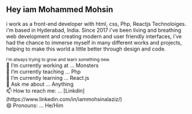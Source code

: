 <h2> Hey iam Mohammed Mohsin </h2>
<p>
i work as a front-end developer with html, css, Php, Reactjs Technoloiges. i'm based in Hyderabad, India. Since 2017 i've been living and breathing web development and  creating modern and user friendly interfaces, i've had the chance to immerse myself in many different works and projects, helping to make this world a little better through design and code.
</p>
<small>
i'm always trying to grow and learn something new.
</small>
<br>
🔭 I’m currently working at ... Monsters<br>
🌱 I’m currently teaching ... Php<br>
👯 I’m currently learning ... React.js<br>
💬 Ask me about ... Anything<br>
📫 How to reach me: ... [Linkdin] (https://www.linkedin.com/in/iammohsinalaziz/)<br>
😄 Pronouns: ... He/Him
